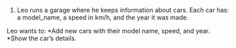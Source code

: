 1. Leo runs a garage where he keeps information about cars. Each car has:
a model_name, a speed in km/h, and the year it was made.

Leo wants to:
*Add new cars with their model name, speed, and year.
*Show the car’s details.
